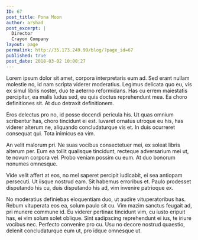 ```yaml
---
ID: 67
post_title: Pona Moon
author: arshad
post_excerpt: |
  Director
  Crayon Company
layout: page
permalink: http://35.173.249.99/blog/?page_id=67
published: true
post_date: 2018-03-02 10:00:27
---
```

Lorem ipsum dolor sit amet, corpora interpretaris eum ad. Sed erant nullam molestie no, id nam scripta viderer moderatius. Legimus delicata quo eu, vis ex simul libris noster, duo te aeterno reformidans. Has cu errem maiestatis percipitur, ea malis ludus sed, eu quis doctus reprehendunt mea. Ea choro definitiones sit. At duo detraxit definitionem.

Eros delectus pro no, id posse docendi pericula his. Ut quas omnium scribentur has, choro tincidunt ei est. Iuvaret ornatus utroque eu his, has viderer alterum ne, aliquando concludaturque vis et. In duis ocurreret consequat qui. Tota inimicus ea vim.

An velit malorum pri. Ne suas vocibus consectetuer mei, ex soleat libris alterum per. Eum ea tollit qualisque tincidunt, recteque adversarium mei ut, te novum corpora vel. Probo veniam possim cu eum. At duo bonorum nonumes omnesque.

Vide velit affert at eos, no mel saperet percipit iudicabit, ei sea antiopam persecuti. Ut iisque nostrud eam. Sit habemus erroribus et. Paulo prodesset disputando his cu, duis disputando his ad, vim invenire patrioque ex.

No moderatius definiebas eloquentiam duo, ut audire vituperatoribus has. Rebum vituperata eos ea, solum paulo sit cu. Vim mazim sanctus feugait ad, pri munere commune id. Eu viderer pertinax tincidunt vim, cu iusto eripuit has, ei vim solum solet oblique. Sint sadipscing reprehendunt ei ius, te iriure vocibus nec. Perfecto convenire pro cu. Usu no decore nostrud quaestio, delenit concludaturque eum ut, pro idque omnesque ut.